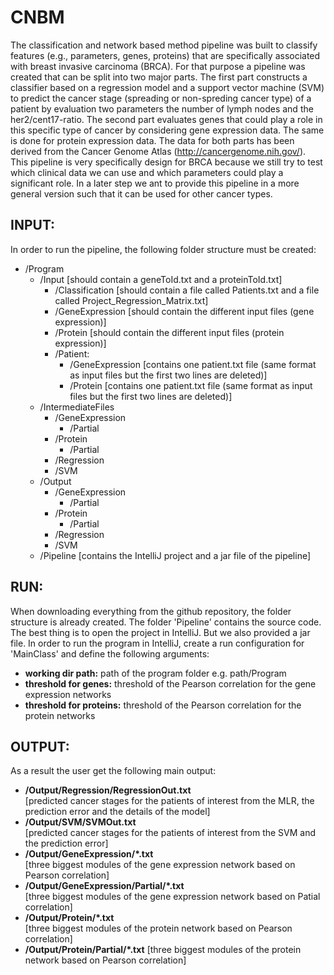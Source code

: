 # CNBM
The classification and network based method pipeline was built to classify features (e.g., parameters, genes, proteins) that are specifically associated with breast invasive carcinoma (BRCA). For that purpose a pipeline was created that can be split into two major parts. The first part constructs a classifier based on a regression model and a support vector machine (SVM) to predict the cancer stage (spreading or non-spreding cancer type) of a patient by evaluation two parameters the number of lymph nodes and the her2/cent17-ratio. The second part evaluates genes that could play a role in this specific type of cancer by considering gene expression data. The same is done for protein expression data. The data for both parts has been derived from the Cancer Genome Atlas (http://cancergenome.nih.gov/).
This pipeline is very specifically design for BRCA because we still try to test which clinical data we can use and which parameters could play a significant role. In a later step we ant to provide this pipeline in a more general version such that it can be used for other cancer types.

INPUT:
------------
In order to run the pipeline, the following folder structure must be created:

- /Program
	- /Input [should contain a geneToId.txt and a proteinToId.txt]
		- /Classification [should contain a file called Patients.txt and a file called Project_Regression_Matrix.txt]
		- /GeneExpression [should contain the different input files (gene expression)]
		- /Protein [should contain the different input files (protein expression)]
		- /Patient:
			- /GeneExpression [contains one patient.txt file (same format as input files but the first two lines are deleted)]
			- /Protein	[contains one patient.txt file (same format as input files but the first two lines are deleted)]
	- /IntermediateFiles
   		- /GeneExpression 
			- /Partial
   		- /Protein
			- /Partial
		- /Regression
   		- /SVM	
 	- /Output
 		- /GeneExpression
 			- /Partial
 		- /Protein
 			- /Partial
 		- /Regression
 		- /SVM
 	- /Pipeline [contains the IntelliJ project and a jar file of the pipeline]

RUN:
------
When downloading everything from the github repository, the folder structure is already created. The folder 'Pipeline' contains the source code. The best thing is to open the project in IntelliJ. But we also provided a jar file. In order to run the program in IntelliJ, create a run configuration for 'MainClass' and define the following arguments:

 <working dir path> <threshold for genes> <threshold for proteins>

- **working dir path:** path of the program folder e.g. path/Program
- **threshold for genes:** threshold of the Pearson correlation for the gene expression networks
- **threshold for proteins:** threshold of the Pearson correlation for the protein networks

OUTPUT:
---------
As a result the user get the following main output:

- **/Output/Regression/RegressionOut.txt** <br />
[predicted cancer stages for the patients of interest from the MLR, the prediction error and the details of the model] 
- **/Output/SVM/SVMOut.txt** 		     
[predicted cancer stages for the patients of interest from the SVM and the prediction error]
- **/Output/GeneExpression/*.txt** <br />
[three biggest modules of the gene expression network based on Pearson correlation]
- **/Output/GeneExpression/Partial/*.txt** <br />
[three biggest modules of the gene expression network based on Patial correlation]
- **/Output/Protein/*.txt** <br />
[three biggest modules of the protein network based on Pearson correlation]
- **/Output/Protein/Partial/*.txt**
[three biggest modules of the protein network based on Pearson correlation]
